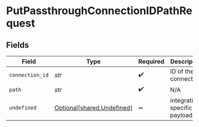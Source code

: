 # PutPassthroughConnectionIDPathRequest


## Fields

| Field                                                          | Type                                                           | Required                                                       | Description                                                    |
| -------------------------------------------------------------- | -------------------------------------------------------------- | -------------------------------------------------------------- | -------------------------------------------------------------- |
| `connection_id`                                                | *str*                                                          | :heavy_check_mark:                                             | ID of the connection                                           |
| `path`                                                         | *str*                                                          | :heavy_check_mark:                                             | N/A                                                            |
| `undefined`                                                    | [Optional[shared.Undefined]](../../models/shared/undefined.md) | :heavy_minus_sign:                                             | integration-specific payload                                   |